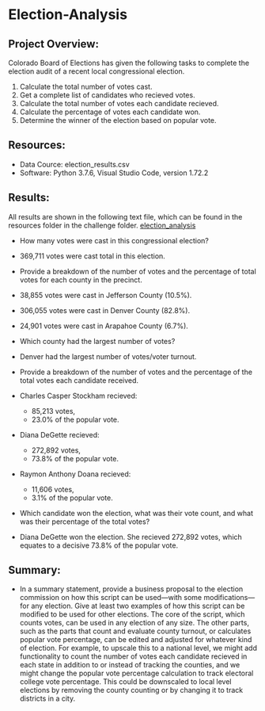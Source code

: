 # Election-Analysis

## Project Overview:
Colorado Board of Elections has given the following tasks to complete the election audit of a recent local congressional election.

1. Calculate the total number of votes cast.
2. Get a complete list of candidates who recieved votes.
3. Calculate the total number of votes each candidate recieved.
4. Calculate the percentage of votes each candidate won.
5. Determine the winner of the election based on popular vote.

## Resources:
- Data Cource: election_results.csv
- Software: Python 3.7.6, Visual Studio Code, version 1.72.2

## Results:
All results are shown in the following text file, which can be found in the resources folder in the challenge folder.
[election_analysis](challenge/analysis/election_analysis.txt)

- How many votes were cast in this congressional election?
- 369,711 votes were cast total in this election.

- Provide a breakdown of the number of votes and the percentage of total votes for each county in the precinct.
- 38,855 votes were cast in Jefferson County (10.5%).
- 306,055 votes were cast in Denver County (82.8%).
- 24,901 votes were cast in Arapahoe County (6.7%).

- Which county had the largest number of votes?
- Denver had the largest number of votes/voter turnout. 

- Provide a breakdown of the number of votes and the percentage of the total votes each candidate received.
- Charles Casper Stockham recieved:
    - 85,213 votes,
    - 23.0% of the popular vote.
- Diana DeGette recieved:
    - 272,892 votes,
    - 73.8% of the popular vote.
- Raymon Anthony Doana recieved:
    - 11,606 votes,
    - 3.1% of the popular vote.

- Which candidate won the election, what was their vote count, and what was their percentage of the total votes?
- Diana DeGette won the election. She recieved 272,892 votes, which equates to a decisive 73.8% of the popular vote. 

## Summary:
- In a summary statement, provide a business proposal to the election commission on how this script can be used—with some modifications—for any election. Give at least two examples of how this script can be modified to be used for other elections.
The core of the script, which counts votes, can be used in any election of any size. The other parts, such as the parts that count and evaluate county turnout, or calculates popular vote percentage, can be edited and adjusted for whatever kind of election. For example, to upscale this to a national level, we might add functionality to count the number of votes each candidate recieved in each state in addition to or instead of tracking the counties, and we might change the popular vote percentage calculation to track electoral college vote percentage. This could be downscaled to local level elections by removing the county counting or by changing it to track districts in a city. 

